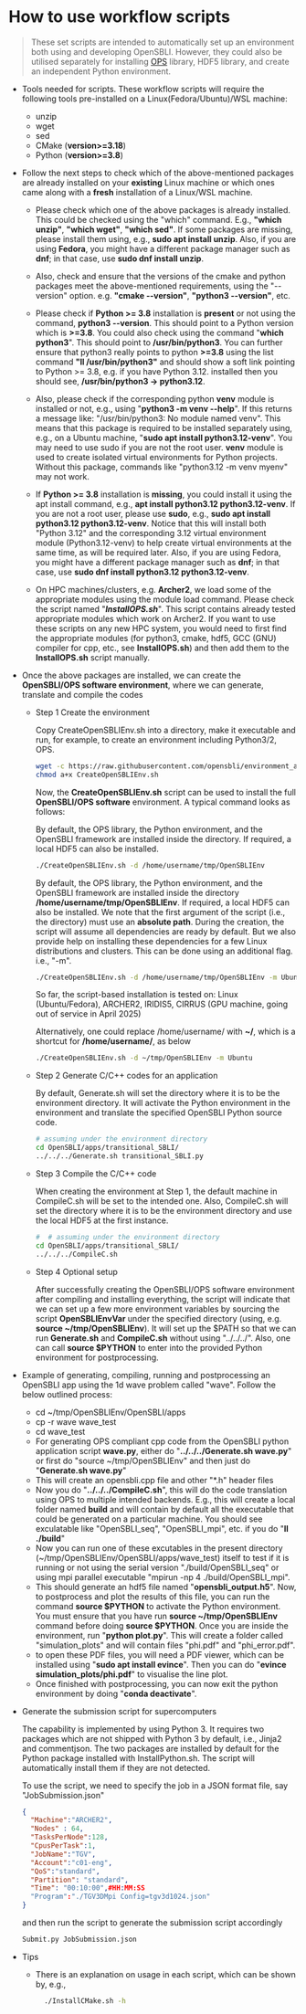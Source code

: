# How to use workflow scripts

> These set scripts are intended to automatically set up an environment both using and developing OpenSBLI. However, they could also be utilised separately for installing [OPS](https://github.com/OP-DSL/OPS) library, HDF5 library, and create an independent Python environment.

- Tools needed for scripts.
  These workflow scripts will require the following tools pre-installed on a Linux(Fedora/Ubuntu)/WSL machine:

  - unzip
  - wget
  - sed
  - CMake (**version>=3.18**)
  - Python (**version>=3.8**)

- Follow the next steps to check which of the above-mentioned packages are already installed on your **existing** Linux machine or which ones came along with a **fresh** installation of a Linux/WSL machine.

   - Please check which one of the above packages is already installed. This could be checked using the "which" command. E.g., **"which unzip"**, **"which wget"**, **"which sed"**. If some packages are missing, please install them using, e.g., **sudo apt install unzip**. Also, if you are using **Fedora**, you might have a different package manager such as **dnf**; in that case, use **sudo dnf install unzip**.

   - Also, check and ensure that the versions of the cmake and python packages meet the above-mentioned requirements, using the "--version" option. e.g. **"cmake --version"**, **"python3 --version"**, etc.

   - Please check if **Python >= 3.8** installation is **present** or not using the command, **python3 --version**. This should point to a Python version which is **>=3.8**. You could also check using the command "**which python3**". This should point to **/usr/bin/python3**. You can further ensure that python3 really points to python **>=3.8** using the list command **"ll /usr/bin/python3"** and should show a soft link pointing to Python >= 3.8, e.g. if you have Python 3.12. installed then you should see, **/usr/bin/python3 -> python3.12**.

   - Also, please check if the corresponding python **venv** module is installed or not, e.g., using "**python3 -m venv --help**". If this returns a message like: "/usr/bin/python3: No module named venv". This means that this package is required to be installed separately using, e.g., on a Ubuntu machine, "**sudo apt install python3.12-venv**". You may need to use sudo if you are not the root user. **venv** module is used to create isolated virtual environments for Python projects. Without this package, commands like "python3.12 -m venv myenv" may not work.

   - If **Python >= 3.8** installation is **missing**, you could install it using the apt install command, e.g., **apt install python3.12 python3.12-venv**. If you are not a root user, please use **sudo**, e.g., **sudo apt install python3.12 python3.12-venv**. Notice that this will install both "Python 3.12" and the corresponding 3.12 virtual environment module (Python3.12-venv) to help create virtual environments at the same time, as will be required later. Also, if you are using Fedora, you might have a different package manager such as **dnf**; in that case, use **sudo dnf install python3.12 python3.12-venv**.

   - On HPC machines/clusters, e.g. **Archer2**, we load some of the appropriate modules using the module load command. Please check the script named "**_InstallOPS.sh_**". This script contains already tested appropriate modules which work on Archer2. If you want to use these scripts on any new HPC system, you would need to first find the appropriate modules (for python3, cmake, hdf5, GCC (GNU) compiler for cpp, etc., see **InstallOPS.sh**) and then add them to the **InstallOPS.sh** script manually.


- Once the above packages are installed, we can create the **OpenSBLI/OPS software environment**, where we can generate, translate and compile the codes

  - Step 1 Create the environment

    Copy CreateOpenSBLIEnv.sh into a directory, make it executable and run, for example, to create an environment including Python3/2, OPS.

    ```bash
    wget -c https://raw.githubusercontent.com/opensbli/environment_and_run_scripts/refs/heads/main/CreateOpenSBLIEnv.sh
    chmod a+x CreateOpenSBLIEnv.sh
    ```

    Now, the **CreateOpenSBLIEnv.sh** script can be used to install the full **OpenSBLI/OPS software** environment. A typical command looks as follows:
    
    By default, the OPS library, the Python environment, and the OpenSBLI framework are installed inside the directory. If required, a local HDF5 can also be installed.

    ```bash
    ./CreateOpenSBLIEnv.sh -d /home/username/tmp/OpenSBLIEnv
    ```
    By default, the OPS library, the Python environment, and the OpenSBLI framework are installed inside the directory **/home/username/tmp/OpenSBLIEnv**. If required, a local HDF5 can also be installed.
    We note that the first argument of the script (i.e., the directory) must use an **absolute path**.
    During the creation, the script will assume all dependencies are ready by default. But we also provide help on installing these dependencies for a few Linux distributions and clusters. This can be done using an additional flag. i.e., "-m". 

    ```bash
    ./CreateOpenSBLIEnv.sh -d /home/username/tmp/OpenSBLIEnv -m Ubuntu
    ```
    So far, the script-based installation is tested on: Linux (Ubuntu/Fedora), ARCHER2, IRIDIS5, CIRRUS (GPU machine, going out of service in April 2025)
    
    Alternatively, one could replace /home/username/ with **~/**, which is a shortcut for **/home/username/**, as below
    ```bash
    ./CreateOpenSBLIEnv.sh -d ~/tmp/OpenSBLIEnv -m Ubuntu
    ```
  - Step 2 Generate C/C++ codes for an application

    By default, Generate.sh will set the directory where it is to be the environment directory. It will activate the Python environment in the environment and translate the specified OpenSBLI Python source code.

    ```bash
    # assuming under the environment directory
    cd OpenSBLI/apps/transitional_SBLI/
    ../../../Generate.sh transitional_SBLI.py
    ```
  - Step 3 Compile the C/C++ code

    When creating the environment at Step 1, the default machine in CompileC.sh will be set to the intended one. Also, CompileC.sh will set the directory where it is to be the environment directory and use the local HDF5 at the first instance.

    ```bash
    #  # assuming under the environment directory
    cd OpenSBLI/apps/transitional_SBLI/
    ../../../CompileC.sh
    ```
  - Step 4 Optional setup

    After successfully creating the OpenSBLI/OPS software environment after compiling and installing everything, the script will indicate that we can set up a few more environment variables by sourcing the script **OpenSBLIEnvVar** under the specified directory (using, e.g. **source ~/tmp/OpenSBLIEnv**). It will set up the $PATH so that we can run **Generate.sh** and **CompileC.sh** without using "../../../". Also, one can call **source $PYTHON** to enter into the provided Python environment for postprocessing.

    
- Example of generating, compiling, running and postprocessing an OpenSBLI app using the 1d wave problem called "wave". Follow the below outlined process:
   - cd ~/tmp/OpenSBLIEnv/OpenSBLI/apps
   - cp -r wave wave_test
   - cd wave_test
   - For generating OPS compliant cpp code from the OpenSBLI python application script **wave.py**, either do "**../../../Generate.sh wave.py**" or first do "source ~/tmp/OpenSBLIEnv" and then just do "**Generate.sh wave.py**"
   - This will create an opensbli.cpp file and other "*.h" header files
   - Now you do "**../../../CompileC.sh**", this will do the code translation using OPS to multiple intended backends. E.g., this will create a local folder named **build** and will contain by default all the executable that could be generated on a particular machine. You should see exculatable like "OpenSBLI_seq", "OpenSBLI_mpi", etc. if you do "**ll ./build**"
   - Now you can run one of these excutables in the present directory (~/tmp/OpenSBLIEnv/OpenSBLI/apps/wave_test) itself to test if it is running or not using the serial version "./build/OpenSBLI_seq" or using mpi parallel executable "mpirun -np 4 ./build/OpenSBLI_mpi".
   - This should generate an hdf5 file named "**opensbli_output.h5**". Now, to postprocess and plot the results of this file, you can run the command **source $PYTHON** to activate the Python environment. You must ensure that you have run **source ~/tmp/OpenSBLIEnv** command before doing **source $PYTHON**. Once you are inside the environment, run "**python plot.py**". This will create a folder called "simulation_plots" and will contain files "phi.pdf" and "phi_error.pdf".
   - to open these PDF files, you will need a PDF viewer, which can be installed using "**sudo apt install evince**". Then you can do "**evince simulation_plots/phi.pdf**" to visualise the line plot.
   - Once finished with postprocessing, you can now exit the python environment by doing "**conda deactivate**".


- Generate the submission script for supercomputers

  The capability is implemented by using Python 3. It requires two packages which are not shipped with Python 3 by default, i.e., Jinja2 and commentjson. The two packages are installed by default for the Python package installed with InstallPython.sh. The script will automatically install them if they are not detected.

  To use the script, we need to specify the job in a JSON format file, say "JobSubmission.json"

  ```json
  {
    "Machine":"ARCHER2",
    "Nodes" : 64,
    "TasksPerNode":128,
    "CpusPerTask":1,
    "JobName":"TGV",
    "Account":"c01-eng",
    "QoS":"standard",
    "Partition": "standard",
    "Time": "00:10:00",#HH:MM:SS
    "Program":"./TGV3DMpi Config=tgv3d1024.json"
  }
  ```
  and then run the script to generate the submission script accordingly

  ```bash
  Submit.py JobSubmission.json
  ```
- Tips

  - There is an explanation on usage in each script, which can be shown by, e.g.,

    ```bash
      ./InstallCMake.sh -h
    ```
